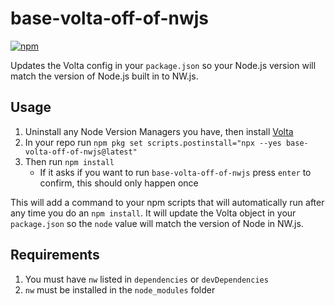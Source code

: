 # base-volta-off-of-nwjs

[![npm](https://img.shields.io/npm/v/base-volta-off-of-nwjs)](https://www.npmjs.com/package/base-volta-off-of-nwjs)

Updates the Volta config in your `package.json` so your Node.js version will match the version of Node.js built in to NW.js.


## Usage

1. Uninstall any Node Version Managers you have, then install [Volta](https://volta.sh)
1. In your repo run `npm pkg set scripts.postinstall="npx --yes base-volta-off-of-nwjs@latest"`
1. Then run `npm install`
   * If it asks if you want to run `base-volta-off-of-nwjs` press `enter` to confirm, this should only happen once

This will add a command to your npm scripts that will automatically run after any time you do an `npm install`. It will update the Volta object in your `package.json` so the `node` value will match the version of Node in NW.js.


## Requirements

1. You must have `nw` listed in `dependencies` or `devDependencies`
1. `nw` must be installed in the `node_modules` folder
